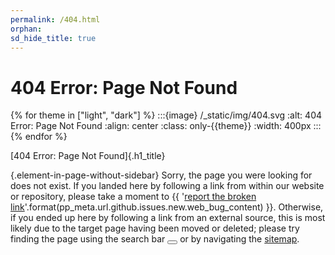 ```yaml
---
permalink: /404.html
orphan:
sd_hide_title: true
---
```


<!-- Custom 404 page
    Ref: https://docs.github.com/en/pages/getting-started-with-github-pages/creating-a-custom-404-page-for-your-github-pages-site
-->


# 404 Error: Page Not Found

{% for theme in ["light", "dark"] %}
:::{image} /_static/img/404.svg
:alt: 404 Error: Page Not Found
:align: center
:class: only-{{theme}}
:width: 400px
:::
{% endfor %}


[404 Error: Page Not Found]{.h1_title}

{.element-in-page-without-sidebar}
Sorry, the page you were looking for does not exist.
If you landed here by following a link from within our website or repository,
please take a moment to
{{ '[report the broken link]()'.format(pp_meta.url.github.issues.new.web_bug_content) }}.
Otherwise, if you ended up here by following a link from an external source,
this is most likely due to the target page having been moved or deleted;
please try finding the page using the search bar
<button class="btn btn-sm navbar-btn search-button__button inline_icon" title="Search" aria-label="Search" data-bs-placement="bottom" data-bs-toggle="tooltip">
<i class="fa-solid fa-magnifying-glass fa-lg"></i>
</button> or by navigating the [sitemap](/help/website.md#site-map).

